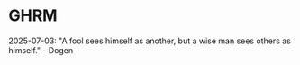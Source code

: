 # GHRM

2025-07-03: "A fool sees himself as another, but a wise man sees others as himself." - Dogen
